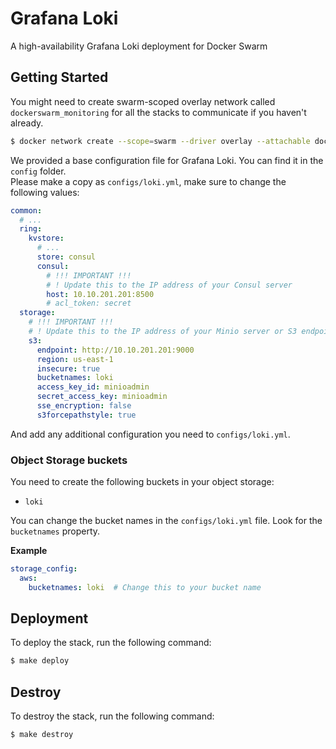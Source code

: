 # Grafana Loki
A high-availability Grafana Loki deployment for Docker Swarm

## Getting Started

You might need to create swarm-scoped overlay network called `dockerswarm_monitoring` for all the stacks to communicate if you haven't already.

```sh
$ docker network create --scope=swarm --driver overlay --attachable dockerswarm_monitoring
```

We provided a base configuration file for Grafana Loki. You can find it in the `config` folder.  
Please make a copy as `configs/loki.yml`, make sure to change the following values:

```yml
common:
  # ...
  ring:
    kvstore:
      # ...
      store: consul
      consul:
        # !!! IMPORTANT !!!
        # ! Update this to the IP address of your Consul server
        host: 10.10.201.201:8500
        # acl_token: secret
  storage:
    # !!! IMPORTANT !!!
    # ! Update this to the IP address of your Minio server or S3 endpoint
    s3: 
      endpoint: http://10.10.201.201:9000
      region: us-east-1
      insecure: true
      bucketnames: loki
      access_key_id: minioadmin
      secret_access_key: minioadmin
      sse_encryption: false
      s3forcepathstyle: true
```

And add any additional configuration you need to `configs/loki.yml`.

### Object Storage buckets

You need to create the following buckets in your object storage:
- `loki`

You can change the bucket names in the `configs/loki.yml` file. Look for the `bucketnames` property.

**Example**
```yaml
storage_config:
  aws:
    bucketnames: loki  # Change this to your bucket name
```

## Deployment

To deploy the stack, run the following command:

```sh
$ make deploy
```

## Destroy

To destroy the stack, run the following command:

```sh
$ make destroy
```

